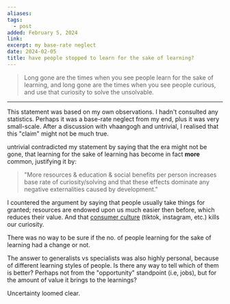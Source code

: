 ```yaml
---
aliases: 
tags:
  - post
added: February 5, 2024
link: 
excerpt: my base-rate neglect
date: 2024-02-05
title: have people stopped to learn for the sake of learning?
---
```

>Long gone are the times when you see people learn for the sake of learning, and long gone are the times when you see people curious, and use that curiosity to solve the unsolvable.
---

This statement was based on my own observations. I hadn't consulted any statistics. Perhaps it was a base-rate neglect from my end, plus it was very small-scale. After a discussion with vhaangogh and untrivial, I realised that this "claim" might not be much true.

untrivial contradicted my statement by saying that the era might not be gone, that learning for the sake of learning has become in fact **more** common, justifying it by:
>"More resources & education & social benefits per person increases base rate of curiosity/solving and that these effects dominate any negative externalities caused by development."

I countered the argument by saying that people usually take things for granted; resources are endowed upon us much easier then before, which reduces their value. And that [consumer culture](https://moisentinel.github.io/blog/p/the-idiosyncratic-era/#:~:text=achieve%20just%20that.-,consumer%20culture,-%2C%20in%20this%20way) (tiktok, instagram, etc.) kills our curiosity.

There was no way to be sure if the no. of people learning for the sake of learning had a change or not.

The answer to generalists vs specialists was also highly personal, because of different learning styles of people. Is there any way to tell which of them is better? Perhaps not from the "opportunity" standpoint (i.e, jobs), but for the amount of value it brings to the learnings?

Uncertainty loomed clear.